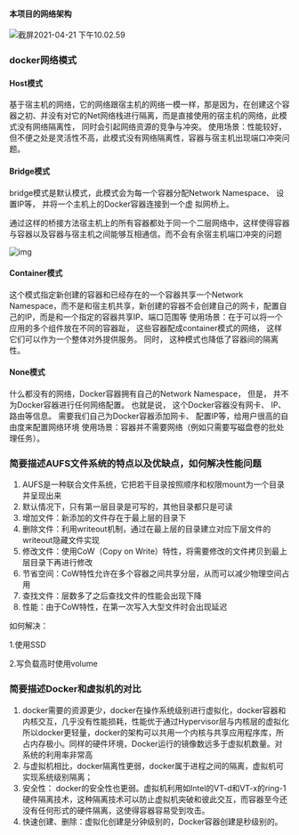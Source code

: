 

#### 本项目的网络架构

![截屏2021-04-21 下午10.02.59](https://i.loli.net/2021/04/21/HsoYl1N5TafXinJ.png)



### docker网络模式



#### Host模式

基于宿主机的网络，它的网络跟宿主机的网络一模一样，那是因为，在创建这个容器之初、并没有对它的Net网络栈进行隔离，而是直接使用的宿主机的网络，此模式没有网络隔离性， 同时会引起网络资源的竞争与冲突。
使用场景：性能较好，但不便之处是灵活性不高，此模式没有网络隔离性，容器与宿主机出现端口冲突问题。

#### Bridge模式

bridge模式是默认模式，此模式会为每一个容器分配Network Namespace、 设置IP等， 并将一个主机上的Docker容器连接到一个虚	拟网桥上。

通过这样的桥接方法宿主机上的所有容器都处于同一个二层网络中，这样使得容器与容器以及容器与宿主机之间能够互相通信。而不会有余宿主机端口冲突的问题

![img](https://i.loli.net/2021/04/22/OHlx7vjSqiwu938.jpg)

#### Container模式

这个模式指定新创建的容器和已经存在的一个容器共享一个Network Namespace，而不是和宿主机共享，新创建的容器不会创建自己的网卡，配置自己的IP，而是和一个指定的容器共享IP、端口范围等
使用场景：在于可以将一个应用的多个组件放在不同的容器趾， 这些容器配成container模式的网络， 这样它们可以作为一个整体对外提供服务。 同时， 这种模式也降低了容器间的隔离性。

#### None模式

什么都没有的网络，Docker容器拥有自己的Network Namespace， 但是， 并不为Docker容器进行任何网络配置。 也就是说， 这个Docker容器没有网卡、 IP、 路由等信息。 需要我们自己为Docker容器添加网卡、 配置IP等，给用户很高的自由度来配置网络环境
使用场景：容器并不需要网络（例如只需要写磁盘卷的批处理任务）。



### 简要描述AUFS文件系统的特点以及优缺点，如何解决性能问题

1. AUFS是一种联合文件系统，它把若干目录按照顺序和权限mount为一个目录并呈现出来
2. 默认情况下，只有第一层目录是可写的，其他目录都只是可读
3. 增加文件：新添加的文件存在于最上层的目录下
4. 删除文件：利用writeout机制，通过在最上层的目录建立对应下层文件的writeout隐藏文件实现
5. 修改文件：使用CoW（Copy on Write）特性，将需要修改的文件拷贝到最上层目录下再进行修改
6. 节省空间：CoW特性允许在多个容器之间共享分层，从而可以减少物理空间占用
7. 查找文件：层数多了之后查找文件的性能会出现下降
8. 性能：由于CoW特性，在第一次写入大型文件时会出现延迟

如何解决：

1.使用SSD

2.写负载高时使用volume



### 简要描述Docker和虚拟机的对比

1. docker需要的资源更少，docker在操作系统级别进行虚拟化，docker容器和内核交互，几乎没有性能损耗，性能优于通过Hypervisor层与内核层的虚拟化所以docker更轻量，docker的架构可以共用一个内核与共享应用程序库，所占内存极小。同样的硬件环境，Docker运行的镜像数远多于虚拟机数量。对系统的利用率非常高
2. 与虚拟机相比，docker隔离性更弱，docker属于进程之间的隔离，虚拟机可实现系统级别隔离；
3. 安全性： docker的安全性也更弱。虚拟机利用如Intel的VT-d和VT-x的ring-1硬件隔离技术，这种隔离技术可以防止虚拟机突破和彼此交互，而容器至今还没有任何形式的硬件隔离，这使得容器容易受到攻击。
4. 快速创建、删除：虚拟化创建是分钟级别的，Docker容器创建是秒级别的。



